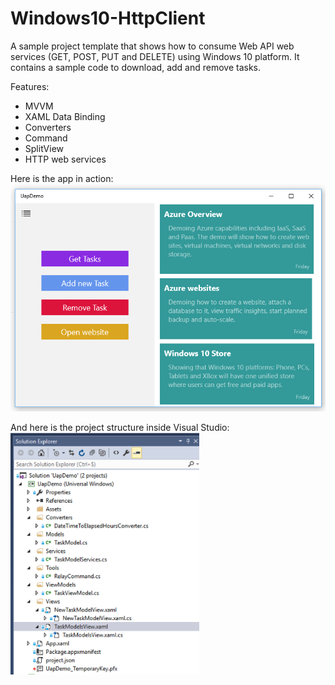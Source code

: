 # Windows10-HttpClient

A sample project template that shows how to consume Web API web services (GET, POST, PUT and DELETE) using Windows 10 platform.
It contains a sample code to download, add and remove tasks.

Features:
- MVVM
- XAML Data Binding
- Converters
- Command
- SplitView
- HTTP web services

Here is the app in action:
<img src="https://github.com/HoussemDellai/Windows10-HttpClient/blob/master/Items/app%20-%20Copy.png"/>

And here is the project structure inside Visual Studio:
<img width="60%" src="https://github.com/HoussemDellai/Windows10-HttpClient/blob/master/Items/vsProject.png"/>
